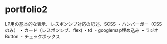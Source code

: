 # portfolio2
LP用の基本的な表示、レスポンシブ対応の記述、SCSS
・ハンバーガー（CSSのみ）
・カード（レスポンシブ、flex)
・td
・googlemap埋め込み
・ラジオButton
・チェックボックス
